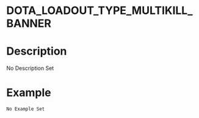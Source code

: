 # DOTA_LOADOUT_TYPE_MULTIKILL_BANNER
# Description
No Description Set
# Example
```No Example Set```